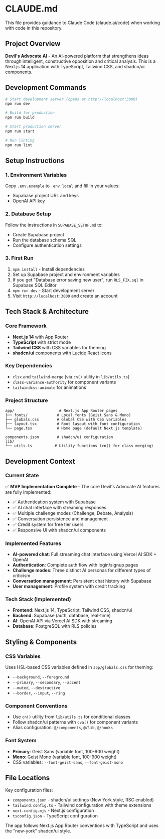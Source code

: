 # CLAUDE.md

This file provides guidance to Claude Code (claude.ai/code) when working with code in this repository.

## Project Overview

**Devil's Advocate AI** - An AI-powered platform that strengthens ideas through intelligent, constructive opposition and critical analysis. This is a Next.js 14 application with TypeScript, Tailwind CSS, and shadcn/ui components.

## Development Commands

```bash
# Start development server (opens at http://localhost:3000)
npm run dev

# Build for production
npm run build

# Start production server
npm run start

# Run linting
npm run lint
```

## Setup Instructions

### 1. Environment Variables
Copy `.env.example` to `.env.local` and fill in your values:
- Supabase project URL and keys
- OpenAI API key

### 2. Database Setup
Follow the instructions in `SUPABASE_SETUP.md` to:
- Create Supabase project
- Run the database schema SQL
- Configure authentication settings

### 3. First Run
1. `npm install` - Install dependencies
2. Set up Supabase project and environment variables
3. If you get "Database error saving new user", run `RLS_FIX.sql` in Supabase SQL Editor
4. `npm run dev` - Start development server
5. Visit `http://localhost:3000` and create an account

## Tech Stack & Architecture

### Core Framework
- **Next.js 14** with App Router
- **TypeScript** with strict mode
- **Tailwind CSS** with CSS variables for theming
- **shadcn/ui** components with Lucide React icons

### Key Dependencies
- `clsx` and `tailwind-merge` (via `cn()` utility in `lib/utils.ts`)
- `class-variance-authority` for component variants
- `tailwindcss-animate` for animations

### Project Structure
```
app/                    # Next.js App Router pages
├── fonts/             # Local fonts (Geist Sans & Mono)
├── globals.css        # Global CSS with CSS variables
├── layout.tsx         # Root layout with font configuration
└── page.tsx           # Home page (default Next.js template)

components.json        # shadcn/ui configuration
lib/
└── utils.ts          # Utility functions (cn() for class merging)
```

## Development Context

### Current State
✅ **MVP Implementation Complete** - The core Devil's Advocate AI features are fully implemented:

- ✅ Authentication system with Supabase
- ✅ AI chat interface with streaming responses
- ✅ Multiple challenge modes (Challenge, Debate, Analysis)
- ✅ Conversation persistence and management
- ✅ Credit system for free tier users
- ✅ Responsive UI with shadcn/ui components

### Implemented Features
- **AI-powered chat**: Full streaming chat interface using Vercel AI SDK + OpenAI
- **Authentication**: Complete auth flow with login/signup pages
- **Challenge modes**: Three distinct AI personas for different types of criticism
- **Conversation management**: Persistent chat history with Supabase
- **User management**: Profile system with credit tracking

### Tech Stack (Implemented)
- **Frontend**: Next.js 14, TypeScript, Tailwind CSS, shadcn/ui
- **Backend**: Supabase (auth, database, real-time)
- **AI**: OpenAI API via Vercel AI SDK with streaming
- **Database**: PostgreSQL with RLS policies

## Styling & Components

### CSS Variables
Uses HSL-based CSS variables defined in `app/globals.css` for theming:
- `--background`, `--foreground`
- `--primary`, `--secondary`, `--accent`
- `--muted`, `--destructive`
- `--border`, `--input`, `--ring`

### Component Conventions
- Use `cn()` utility from `lib/utils.ts` for conditional classes
- Follow shadcn/ui patterns with `cva()` for component variants
- Alias configuration: `@/components`, `@/lib`, `@/hooks`

### Font System
- **Primary**: Geist Sans (variable font, 100-900 weight)
- **Mono**: Geist Mono (variable font, 100-900 weight)
- CSS variables: `--font-geist-sans`, `--font-geist-mono`

## File Locations

Key configuration files:
- `components.json` - shadcn/ui settings (New York style, RSC enabled)
- `tailwind.config.ts` - Tailwind configuration with theme extensions
- `next.config.mjs` - Next.js configuration
- `tsconfig.json` - TypeScript configuration

The app follows Next.js App Router conventions with TypeScript and uses the "new-york" shadcn/ui style.
